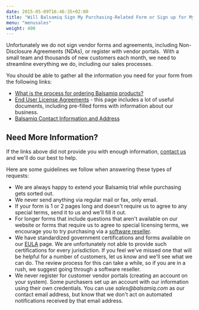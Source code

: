 ```yaml
---
date: 2015-05-09T16:46:35+02:00
title: "Will Balsamiq Sign My Purchasing-Related Form or Sign up for My Vendor Portal?"
menu: "menusales"
weight: 400
---
```


Unfortunately we do not sign vendor forms and agreements, including Non-Disclosure Agreements (NDAs), or register with vendor portals.
​
With a small team and thousands of new customers each month, we need to streamline everything we do, including our sales processes.

You should be able to gather all the information you need for your form from the following links:

*   [What is the process for ordering Balsamiq products?](/sales/ordering/)
*   [End User License Agreements](https://balsamiq.com/eulas/) - this page includes a lot of useful documents, including pre-filled forms with information about our business.
*   [Balsamiq Contact Information and Address](https://balsamiq.com/company/#contact)

## Need More Information?

If the links above did not provide you with enough information, [contact us](https://balsamiq.com/company/contact/) and we'll do our best to help.

Here are some guidelines we follow when answering these types of requests:

*   We are always happy to extend your Balsamiq trial while purchasing gets sorted out.
*   We never send anything via regular mail or fax, only email.
*   If your form is 1 or 2 pages long and doesn't require us to agree to any special terms, send it to us and we'll fill it out.
*   For longer forms that include questions that aren't available on our website or forms that require us to agree to special licensing terms, we encourage you to try purchasing via a [software reseller](/sales/resellers/).
*   We have standardized government certifications and forms available on our [EULA](https://balsamiq.com/eulas/) page. We are unfortunately not able to provide such certifications for every jurisdiction. If you feel we've missed one that will be helpful for a number of customers, let us know and we'll see what we can do. The review process for this can take a while, so if you are in a rush, we suggest going through a software reseller.
*   We never register for customer vendor portals (creating an account on your system). Some purchasers set up an account with our information using their own credentials. You can use _sales@balsamiq.com_ as our contact email address, but know that we don't act on automated notifications received by that email address.